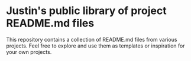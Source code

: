 # Justin's public library of project README.md files

This repository contains a collection of README.md files from various projects. Feel free to explore and use them as templates or inspiration for your own projects.
